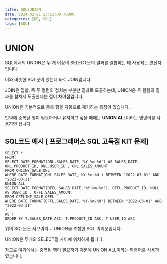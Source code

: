 ```yaml
---
title: SQL[UNION]
date: 2024-02-21 23:51:00 +0800
categories: [DB, SQL]
tags: [SQL]
---
```

# UNION
SQL에서의 UNION은 두 개 이상의 SELECT문의 결과를 결합하는 데 사용되는 연산자입니다.  

이와 비슷한 SQL문이 있는데 바로 JOIN입니다.  

JOIN은 집합, 즉 두 컬럼의 겹치는 부분만 결과로 도출하는데, UNION은 두 컬럼의 결과를 합쳐서 도출한다는 점이 차이점입니다.  

UNION은 기본적으로 중복 행을 자동으로 제거하는 특징이 있습니다.  

만약에 중복된 행이 필요하거나 유지하고 싶을 때에는 **UNION ALL**이라는 명령어를 사용하면 됩니다.  

## SQL코드 예시 [ 프로그래머스 SQL 고득점 KIT 문제]
```
SELECT *
FROM(
SELECT DATE_FORMAT(ONL.SALES_DATE,'%Y-%m-%d') AS SALES_DATE, ONL.PRODUCT_ID, ONL.USER_ID , ONL.SALES_AMOUNT
FROM ONLINE_SALE ONL
WHERE DATE_FORMAT(ONL.SALES_DATE,'%Y-%m-%d') BETWEEN "2022-03-01" AND "2022-03-31"
UNION ALL
SELECT DATE_FORMAT(OFFL.SALES_DATE,'%Y-%m-%d'), OFFL.PRODUCT_ID, NULL AS USER_ID , OFFL.SALES_AMOUNT
FROM OFFLINE_SALE OFFL
WHERE DATE_FORMAT(OFFL.SALES_DATE,'%Y-%m-%d') BETWEEN "2022-03-01" AND "2022-03-31"
)
AS T
ORDER BY T.SALES_DATE ASC, T.PRODUCT_ID ASC, T.USER_ID ASC
```
위의 SQL문은 서브쿼리 + UNION을 조합한 SQL 쿼리문입니다.  

UNION은 두개의 SELECT절 사이에 위치하게 됩니다.

참고로 여기에서는 중복된 행이 필요하기 때문에 UNION ALL이라는 명령어를 사용하였습니다.  